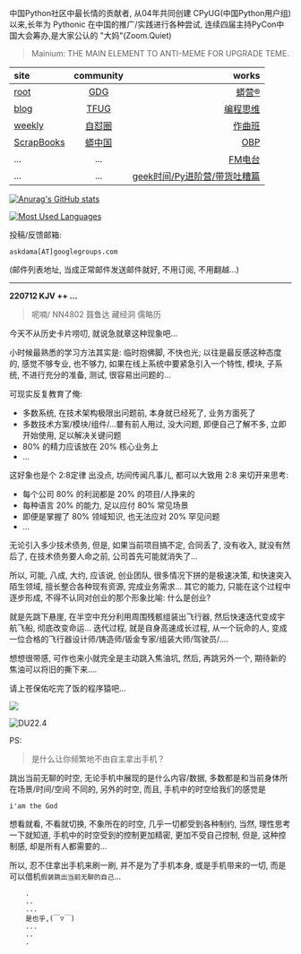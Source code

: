 中国Python社区中最长情的贡献者, 从04年共同创建 CPyUG(中国Python用户组)以来,长年为 Pythonic 在中国的推广/实践进行各种尝试, 连续四届主持PyCon中国大会筹办,是大家公认的 "大妈"(Zoom.Quiet)

> Mainium: THE MAIN ELEMENT TO ANTI-MEME FOR UPGRADE TEME.

| site | community | works |
| :-----| :----: | ----: |
| [root](http://zoomquiet.io/) | [GDG](https://blog.zhgdg.org/) | [蟒营®](https://doc.101.camp/) |
| [blog](https://blog.zoomquiet.io/pages/zoomquiet.html) | [TFUG](http://zh.tfug.world/) | [编程思维](https://py.101.camp/) |
| [weekly](http://weekly.pychina.org/) | [自怼圈](https://du.101.camp/) | [作曲班](https://mu.101.camp/) |
| [ScrapBooks](https://zoomquiet.io/collection.html) | [蟒中国](https://pychina.org/) | [OBP](https://zoomquiet.io/obp/index.html) |
| ... | ... | [FM电台](https://fm.101.camp/) |
| ... | ... | [geek时间/Py进阶营/带货吐糟篇](https://fm.101.camp/2020/geek2py-dama.html) |


[![Anurag's GitHub stats](https://github-readme-stats.vercel.app/api?username=zoomquiet&show_icons=true&count_private=true&include_all_commits=true&layout=compact&theme=panda)](https://blog.zoomquiet.io)

[![Most Used Languages](https://github-readme-stats.vercel.app/api/top-langs/?username=zoomquiet&theme=panda&card_width=445&layout=compact&show_icons=true&hide=javascript,html,php,Smarty,XSLT,TeX,C++,CSS)](https://zoomquiet.io)


投稿/反馈邮箱:

    askdama[AT]googlegroups.com

(邮件列表地址, 
当成正常邮件发送邮件就好, 不用订阅, 不用翻越...)




-----------------------------------------
**220712 KJV ++ ...**


> 呢喃/ NN4802 聂鲁达 藏经洞 儒略历




今天不从历史卡片唠叨, 就说急就章这种现象吧...

小时候最熟悉的学习方法其实是: 临时抱佛脚, 不快也光;
以往是最反感这种态度的, 感觉不够专业, 也不够力, 如果在线上系统中要紧急引入一个特性, 模块, 子系统, 不进行充分的准备, 测试, 很容易出问题的...

可现实反复教育了俺:

+ 多数系统, 在技术架构极限出问题前, 本身就已经死了, 业务方面死了
+ 多数技术方案/模块/组件/...嘦有前人用过, 没大问题, 即便自己了解不多, 立即开始使用, 足以解决关键问题
+ 80% 的精力应该放在 20% 核心业务上
+ ...

这好象也是个 2:8定律 出没点, 坊间传闻凡事儿, 都可以大致用 2:8 来切开来思考:

- 每个公司 80% 的利润都是 20% 的项目/人挣来的
- 每种语言 20% 的能力, 足以应付 80% 常见场景
- 即便是掌握了 80% 领域知识, 也无法应对 20% 罕见问题
- ...

无论引入多少技术债务, 但是, 如果当前项目搞不定, 合同丢了, 没有收入, 就没有然后了, 在技术债务要人命之前, 公司首先可能就消失了...

所以, 可能, 八成, 大约, 应该说, 创业团队, 很多情况下拼的是极速决策, 和快速突入陌生领域, 擅长整合各种现有资源, 完成业务需求...
其它的能力, 只能在这个过程中逐步形成, 不得不认同对创业的那个形象比喻:
什么是创业?

就是先跳下悬崖, 在半空中充分利用周围残骸组装出飞行器, 然后快速迭代变成宇航飞船, 彻底改变命运...
迭代过程, 就是自身高速成长过程, 从一个玩命的人, 变成一位合格的飞行器设计师/铸造师/钣金专家/组装大师/驾驶员/....

想想很带感, 可作也来小就完全是主动跳入焦油坑, 然后, 再跳另外一个, 期待新的焦油可以将旧的撕下来....

请上苍保佑吃完了饭的程序猿​吧...

![](https://ipic.zoomquiet.top/2022-07-11-zq42-today-card-2207.012.jpeg)

![DU22.4](https://ipic.zoomquiet.top/2022-04-30-220430DU6y_zip.jpg!/fw/420)






PS:
> 是什么让你频繁地不由自主拿出手机？

跳出当前无聊的时空,
无论手机中展现的是什么内容/数据,
多数都是和当前身体所在场景/时间/空间 不同的,
另外的时空,
而且, 手机中的时空给我们的感觉是

    i'am the God

想看就看, 不看就切换,
不象所在的时空, 几乎一切都受到各种制约,
当然,
理性思考一下就知道,
手机中的时空受到的控制更加精密, 更加不受自己控制,
但是, 这种控制感,
却是所有人都需要的...

所以, 
忍不住拿出手机来刷一刷,
并不是为了手机本身, 或是手机带来的一切,
而是可以借机`假装跳出当前无聊的自己`...



```
    .
    ..
    ...
    是也乎,(￣▽￣)
    ...
    ..
    .
```



